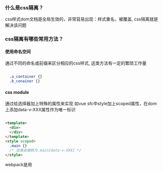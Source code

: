 ### 什么是css隔离？
css样式dom文档是全局生效的，非常容易出现：样式重名，被覆盖, css隔离就是解决该问题

### css隔离有哪些常用方法？
#### 使用命名空间
通过不同的命名或前缀来区分相应的css样式, 这类方法有一定的繁琐工作量
```css

  .a_container {}
  .b_conainer {}
```

#### css module
通过给选择器加上特殊的属性来实现
如vue sfc中style加上scoped属性，在dom上添加data-v-XXX属性作为唯一标识
```html

<template>
  <div>
  </div>
</template>
<style scoped>
  .main {}
  /* 该类会被转为.main[data-v-XXX] */
</style>
```
webpack是用